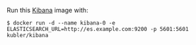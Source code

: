 Run this [Kibana][] image with:

    $ docker run -d --name kibana-0 -e ELASTICSEARCH_URL=http://es.example.com:9200 -p 5601:5601 kubler/kibana

[Kibana]: http://www.elasticsearch.org/overview/kibana/

